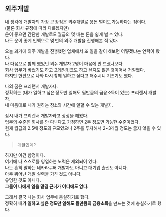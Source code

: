 ## 외주개발

내 생각에 개발자의 가장 큰 장점은 외주개발로 용돈 벌이도 가능하다는 점이다.  
(물론 회사 규정에 따라 다르겠지만)  
운이 좋으면 간단한 개발로도 월급의 몇 배는 돈을 쉽게 벌 수 있다.  
나도 운이 좋게 인맥으로 몇 번의 외주 개발을 진행해본 적 있다.  

오늘 과거에 외주 개발을 진행했던 업체에서 또 일을 같이 해보면 어떻겠냐는 연락이 왔다.  
나 다음으로 함께 했었던 외주 개발자 2명이 마음에 안 드셨나보다.  
회사 업무가 바쁘기도 하고 프레임워크도 하고 싶지도 않은 것이어서 거절했다.  
하지만 한편으로 나와 다시 함께 일하고 싶다고 해주시니 기쁘기도 했다.  

나의 꿈은 프리랜서 개발자다.  
정확히는 (내가 일하고 싶은 정도만 일해도 될만큼의 금융소득이 있는) 프리랜서 개발자.  
내 마음대로 내가 원하는 장소와 시간에 일할 수 있는 개발자.  

잠시 내가 프리랜서 개발자라고 상상을 해봤다.  
업무의 수준은 회사를 안 다닌다고 가정하면 2주 정도면 가능한 수준이었다.  
현재 월급의 2.5배 정도의 규모였으니 2주를 투자해서 2~3개월 정도는 굶지 않을 수 있다.  

> 개꿀인데?  

하지만 이건 함정이다.  
여기에 나 스스로를 영업하는 노력은 제외되어 있다.   
나는 흔히 말하는 네카라쿠배 개발자도 아니고 대기업 출신도 아니다.  
아주 뛰어난 개발 실력을 가진 것도 아니다.  
유명한 것도 아니다.  
**그들이 나에게 일을 맡길 근거가 어디에도 없다.**

그래서 결국 나는 회사 업무에 충실하기로 했다.  
정확히 **내가 일하고 싶은 정도만 일해도 될만큼의 금융소득**을 만드는 것에 충실하기로 했다.